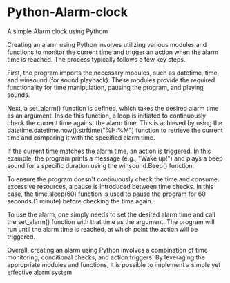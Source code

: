 # Python-Alarm-clock
A simple Alarm clock using Pythom


Creating an alarm using Python involves utilizing various modules and functions to monitor the current time and trigger an action when the alarm time is reached. The process typically follows a few key steps.

First, the program imports the necessary modules, such as datetime, time, and winsound (for sound playback). These modules provide the required functionality for time manipulation, pausing the program, and playing sounds.

Next, a set_alarm() function is defined, which takes the desired alarm time as an argument. Inside this function, a loop is initiated to continuously check the current time against the alarm time. This is achieved by using the datetime.datetime.now().strftime("%H:%M") function to retrieve the current time and comparing it with the specified alarm time.

If the current time matches the alarm time, an action is triggered. In this example, the program prints a message (e.g., "Wake up!") and plays a beep sound for a specific duration using the winsound.Beep() function.

To ensure the program doesn't continuously check the time and consume excessive resources, a pause is introduced between time checks. In this case, the time.sleep(60) function is used to pause the program for 60 seconds (1 minute) before checking the time again.

To use the alarm, one simply needs to set the desired alarm time and call the set_alarm() function with that time as the argument. The program will run until the alarm time is reached, at which point the action will be triggered.

Overall, creating an alarm using Python involves a combination of time monitoring, conditional checks, and action triggers. By leveraging the appropriate modules and functions, it is possible to implement a simple yet effective alarm system
